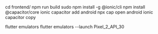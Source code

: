 cd frontend/
npm run build
sudo npm install -g @ionic/cli
npm install @capacitor/core
ionic capacitor add android
npx cap open android
ionic capacitor copy
<!-- npx cap copy
npx cap serve
npx cap update -->
flutter emulators
flutter emulators --launch Pixel_2_API_30